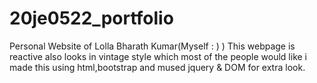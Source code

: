 # 20je0522_portfolio
Personal Website of Lolla Bharath Kumar(Myself : ) )
This webpage is reactive also looks in vintage style which most of the people would like
i made this using html,bootstrap and mused jquery & DOM for extra look.

